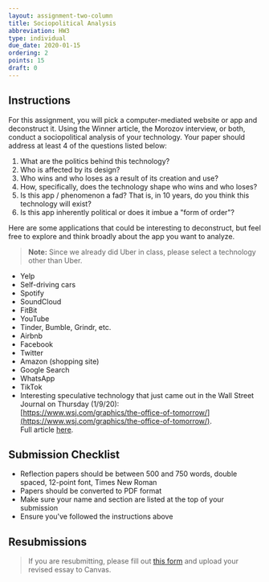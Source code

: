 ```yaml
---
layout: assignment-two-column
title: Sociopolitical Analysis
abbreviation: HW3
type: individual
due_date: 2020-01-15
ordering: 2
points: 15
draft: 0
---
```


## Instructions
For this assignment, you will pick a computer-mediated website or app and deconstruct it. Using the Winner article, the Morozov interview, or both, conduct a sociopolitical analysis of your technology. Your paper should address at least 4 of the questions listed below: 

1. What are the politics behind this technology? 
2. Who is affected by its design? 
3. Who wins and who loses as a result of its creation and use?
4. How, specifically, does the technology shape who wins and who loses?
5. Is this app / phenomenon a fad? That is, in 10 years, do you think this technology will exist? 
6. Is this app inherently political or does it imbue a "form of order"?

Here are some applications that could be interesting to deconstruct, but feel free to explore and think broadly about the app you want to analyze.

> **Note:** Since we already did Uber in class, please select a technology other than Uber.

* Yelp
* Self-driving cars
* Spotify
* SoundCloud
* FitBit
* YouTube
* Tinder, Bumble, Grindr, etc.
* Airbnb
* Facebook
* Twitter
* Amazon (shopping site)
* Google Search
* WhatsApp
* TikTok
* Interesting speculative technology that just came out in the Wall Street Journal on Thursday (1/9/20):<br> [https://www.wsj.com/graphics/the-office-of-tomorrow/](https://www.wsj.com/graphics/the-office-of-tomorrow/). <br>Full article [here](https://www.wsj.com/articles/one-architects-radical-vision-to-replace-the-open-office-11578578407). 

## Submission Checklist
* Reflection papers should be between 500 and 750 words, double spaced, 12-point font, Times New Roman
* Papers should be converted to PDF format
* Make sure your name and section are listed at the top of your submission
* Ensure you've followed the instructions above

## Resubmissions
> If you are resubmitting, please fill out [this form](https://forms.gle/Vt9gCoAftaaBUq6PA) and upload your revised essay to Canvas.